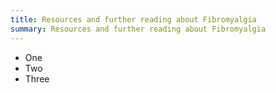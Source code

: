```yaml
---
title: Resources and further reading about Fibromyalgia
summary: Resources and further reading about Fibromyalgia
---
```

* One
* Two
* Three
